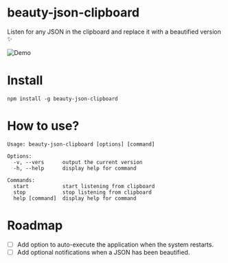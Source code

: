 # beauty-json-clipboard
Listen for any JSON in the clipboard and replace it with a beautified version  ✨

![Demo](https://cdn.loom.com/sessions/thumbnails/822f8d54ff174a9ba911a6cefb9a5ccd-with-play.gif)

# Install

```
npm install -g beauty-json-clipboard
```

# How to use?

```
Usage: beauty-json-clipboard [options] [command]

Options:
  -v, --vers      output the current version
  -h, --help      display help for command

Commands:
  start           start listening from clipboard
  stop            stop listening from clipboard
  help [command]  display help for command
```


# Roadmap

* [ ] Add option to auto-execute the application when the system restarts.
* [ ] Add optional notifications when a JSON has been beautified.
